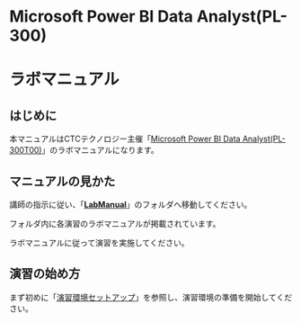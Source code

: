 # Microsoft Power BI Data Analyst(PL-300)

# ラボマニュアル

## はじめに

本マニュアルはCTCテクノロジー主催「[Microsoft Power BI Data Analyst(PL-300T00)](https://www.school.ctc-g.co.jp/course/P930.html)」のラボマニュアルになります。


## マニュアルの見かた

講師の指示に従い、「**[LabManual](https://github.com/ctct-edu/pl-300-lab/tree/main/LabManual)**」のフォルダへ移動してください。

フォルダ内に各演習のラボマニュアルが掲載されています。

ラボマニュアルに従って演習を実施してください。

## 演習の始め方

まず初めに「[演習環境セットアップ](https://github.com/ctct-edu/pl-300-lab/blob/main/LabManual/%E6%BC%94%E7%BF%92%E7%92%B0%E5%A2%83%E3%82%BB%E3%83%83%E3%83%88%E3%82%A2%E3%83%83%E3%83%97.md)」を参照し、演習環境の準備を開始してください。
